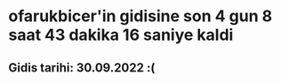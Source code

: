 # ofarukbicer'in gidisine son 4 gun 8 saat 43 dakika 16 saniye kaldi

## Gidis tarihi: 30.09.2022 :(